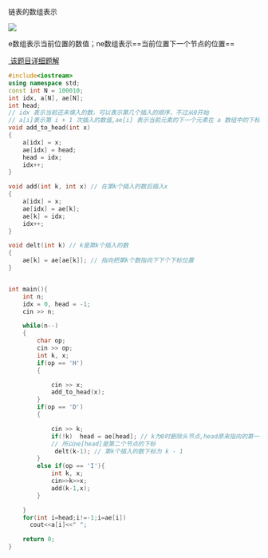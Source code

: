链表的数组表示

<img src = 'https://ftp.bmp.ovh/imgs/2021/04/4b8cab21976a38b1.png' />



e数组表示当前位置的数值；ne数组表示==当前位置下一个节点的位置==

<a href = "https://www.acwing.com/file_system/file/content/whole/index/content/2572/"> 该题目详细题解</a>

```c++
#include<iostream>
using namespace std;
const int N = 100010;
int idx, a[N], ae[N]; 
int head;
// idx 表示当前还未填入的数，可以表示第几个插入的顺序，不过从0开始
// a[i]表示第 i + 1 次插入的数值,ae[i] 表示当前元素的下一个元素在 a 数组中的下标idx
void add_to_head(int x)
{
    a[idx] = x;
    ae[idx] = head;
    head = idx;
    idx++;
}

void add(int k, int x) // 在第k个插入的数后插入x
{
    a[idx] = x;
    ae[idx] = ae[k];
    ae[k] = idx;
    idx++;
}

void delt(int k) // k是第k个插入的数
{
    ae[k] = ae[ae[k]]; // 指向把第k个数指向下下个下标位置
}


int main(){
    int n;
    idx = 0, head = -1;
    cin >> n;

    while(n--)
    {
        char op;
        cin >> op;
        int k, x;
        if(op == 'H')
        {

            cin >> x;
            add_to_head(x);
        }
        if(op == 'D')
        {

            cin >> k;
            if(!k)  head = ae[head]; // k为0时删除头节点,head原来指向的第一个节点下标，那么head的值就是第一个节点的下标
            // 所以ne[head]是第二个节点的下标
             delt(k-1); // 第k个插入的数下标为 k - 1
        }
        else if(op == 'I'){
            int k, x;
            cin>>k>>x;
            add(k-1,x);
        }

    }
    for(int i=head;i!=-1;i=ae[i])
      cout<<a[i]<<" ";

    return 0;
}

```

